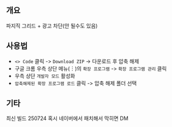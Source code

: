 ## 개요
파지직 그리드 + 광고 차단(안 될수도 있음)

## 사용법
* `<> Code` 클릭 -> `Download ZIP` -> 다운로드 후 압축 해제
* 구글 크롬 우측 상단 메뉴(︙)의 `확장 프로그램` -> `확장 프로그램 관리` 클릭
* 우측 상단 `개발자 모드` 활성화
* `압축해제된 확장 프로그램 로드` 클릭 -> 압축 해제 폴더 선택

## 기타
최신 빌드 250724
혹시 네이버에서 패치해서 막히면 DM
